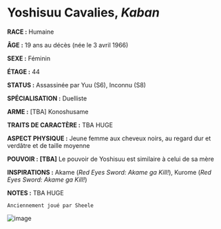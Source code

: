 # Yoshisuu Cavalies, *Kaban*

**RACE :** Humaine

**ÂGE :** 19 ans au décès (née le 3 avril 1966)

**SEXE :** Féminin

**ÉTAGE :** 44

**STATUS :** Assassinée par Yuu (S6), Inconnu (S8)

**SPÉCIALISATION :** Duelliste

**ARME :** [TBA] Konoshusame

**TRAITS DE CARACTÈRE :** TBA HUGE

**ASPECT PHYSIQUE :** Jeune femme aux cheveux noirs, au regard dur et verdâtre et de taille moyenne

**POUVOIR :** **[TBA]** Le pouvoir de Yoshisuu est similaire à celui de sa mère

**INSPIRATIONS :** Akame (*Red Eyes Sword: Akame ga Kill!*), Kurome (*Red Eyes Sword: Akame ga Kill!*)

**NOTES :** TBA HUGE

`Anciennement joué par Sheele`

![image](https://enyxia.alkanife.fr/images/characters/yoshisuu.png)
